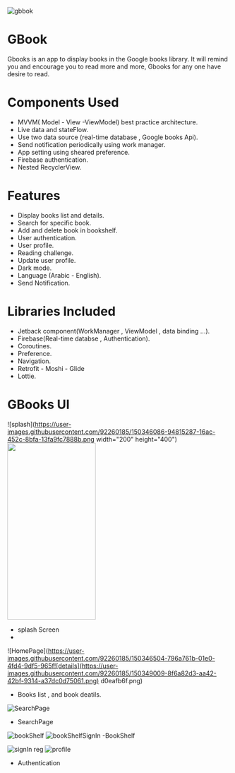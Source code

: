 ![gbbok](https://user-images.githubusercontent.com/92260185/150343962-c9200e3e-915d-4b69-8cea-4deca14281af.png)

# GBook
Gbooks is an app to display books in the Google books library.
It will remind you and encourage you to read more and more, Gbooks for any one have desire to read. 

# Components Used
- MVVM( Model - View -ViewModel) best practice architecture.
- Live data and stateFlow.
- Use two data source (real-time database , Google books Api).
- Send notification periodically using work manager.
- App setting using sheared preference. 
- Firebase authentication.
- Nested RecyclerView.

# Features
- Display books list and details.
- Search for specific book.
- Add and delete book in bookshelf.
- User authentication. 
- User profile.
- Reading challenge.
- Update user profile.
- Dark mode.
- Language (Arabic - English).
- Send Notification.


# Libraries Included
- Jetback component(WorkManager , ViewModel , data binding ...).
- Firebase(Real-time databse , Authentication).
- Coroutines.
- Preference.
- Navigation.
- Retrofit - Moshi - Glide
- Lottie.

# GBooks UI
![splash](https://user-images.githubusercontent.com/92260185/150346086-94815287-16ac-452c-8bfa-13fa9fc7888b.png width="200" height="400")
 <img src="https://user-images.githubusercontent.com/92260185/150346086-94815287-16ac-452c-8bfa-13fa9fc7888b.png" width="200" height="400">
- splash Screen
-  
![HomePage](https://user-images.githubusercontent.com/92260185/150346504-796a761b-01e0-4fd4-9df5-965f![details](https://user-images.githubusercontent.com/92260185/150349009-8f6a82d3-aa42-42bf-9314-a37dc0d75061.png)
d0eafb6f.png)
- Books list , and book deatils. 

![SearchPage](https://user-images.githubusercontent.com/92260185/150346747-a8615751-45dc-45f1-98e4-8b1de3ecbd18.png)
- SearchPage

![bookShelf](https://user-images.githubusercontent.com/92260185/150346953-bd1faba7-3d31-4ba6-9237-56817dc1876e.png) ![bookShelfSignIn](https://user-images.githubusercontent.com/92260185/150349276-3714096b-b62b-4a9b-a018-a8559042c179.png)
-BookShelf 

![![signIn](https://user-images.githubusercontent.com/92260185/150348506-b4ab61a9-e5f7-4209-8f0c-6024487199a1.png)
reg](https://user-images.githubusercontent.com/92260185/150347113-ac8d3160-d03c-4075-aee3-b134ac0ec674.png)
![profile](https://user-images.githubusercontent.com/92260185/150348712-5cab8ed9-5bab-49ae-95f8-69d4def2a544.png)
- Authentication
